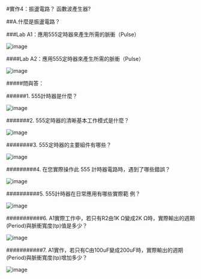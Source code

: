 
#實作4：振盪電路？ 函數波產生器?                                                

##A.什麼是振盪電路？     

###Lab A1：應用555定時器來產生所需的脈衝（Pulse）          

![image](https://github.com/Tobyssss/Toby/assets/162283633/8251deea-d41e-4e8b-be8b-0debdb867bae)

####Lab A2：應用555定時器來產生所需的脈衝（Pulse）                         

![image](https://github.com/Tobyssss/Toby/assets/162283633/5c7ab5c9-a666-4dcb-bf94-16bdabe7205c)

#####問與答：                     

######1. 555計時器是什麼？                                      

![image](https://github.com/Tobyssss/Toby/assets/162283633/a55ffb6f-8490-4ed0-86fb-4e8993c7aafc)

#######2. 555定時器的清晰基本工作模式是什麼？                                                

![image](https://github.com/Tobyssss/Toby/assets/162283633/c682f5f9-a0b3-4ae4-98e2-50c8ec04d6b6)

########3. 555定時器的主要組件有哪些？                     

![image](https://github.com/Tobyssss/Toby/assets/162283633/05b6d041-6a0f-4386-b6a9-52a8572e2887)

#########4. 在您​​實際操作此 555 計時器電路時，遇到了哪些錯誤？              

![image](https://github.com/Tobyssss/Toby/assets/162283633/698629c9-0743-4d8e-bc2c-b4f2aff48704)

##########5. 555計時器在日常應用有哪些實際範  例？                                           

![image](https://github.com/Tobyssss/Toby/assets/162283633/26aabe72-b188-4621-b076-8caa496a6884)

###########6. A1實際工作中，若只有R2由1K Ω變成2K Ω時，實際輸出的週期(Period)與脈衝寬度(tp)值是多少？                  

![image](https://github.com/Tobyssss/Toby/assets/162283633/93300237-ecb9-439b-8b20-a0036ae0c9e0)

###########7. A1實作，若只有C由100uF變成200uF時，實際輸出的週期(Period)與脈衝寬度(tp)增加多少？

![image](https://github.com/Tobyssss/Toby/assets/162283633/f3dc6217-7263-46b8-b7e7-f9b89be923a1)

